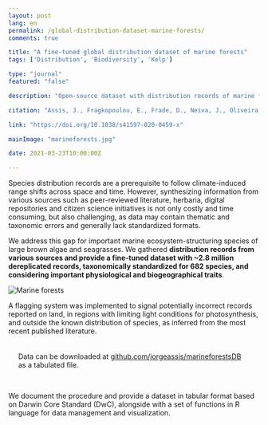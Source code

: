 ```yaml
---
layout: post
lang: en
permalink: /global-distribution-dataset-marine-forests/
comments: true

title: "A fine-tuned global distribution dataset of marine forests"
tags: ['Distribution', 'Biodiversity', 'Kelp']

type: "journal"
featured: "false"

description: "Open-source dataset with distribution records of marine forests compiled from literature, herbaria, digital repositories and citizen science initiatives."

citation: "Assis, J., Fragkopoulou, E., Frade, D., Neiva, J., Oliveira, A., Abecasis, D., et al. (2020). A fine-tuned global distribution dataset of marine forests. Scientific Data 7, 1–9."

link: "https://doi.org/10.1038/s41597-020-0459-x"

mainImage: "marineforests.jpg"

date: 2021-03-23T10:00:00Z

---
```


Species distribution records are a prerequisite to follow climate-induced range shifts across space and time. However, synthesizing information from various sources such as peer-reviewed literature, herbaria, digital repositories and citizen science initiatives is not only costly and time consuming, but also challenging, as data may contain thematic and taxonomic errors and generally lack standardized formats.

We address this gap for important marine ecosystem-structuring species of large brown algae and seagrasses. We gathered <b>distribution records from various sources and provide a fine-tuned dataset with ~2.8 million dereplicated records, taxonomically standardized for 682 species, and considering important physiological and biogeographical traits</b>.

<img src="{{ site.baseurl }}/assets/images/posts/marineforests2.jpg" alt="Marine forests" style="max-height: 625px;">

A flagging system was implemented to signal potentially incorrect records reported on land, in regions with limiting light conditions for photosynthesis, and outside the known distribution of species, as inferred from the most recent published literature.

<div style="padding: 20px; margin-bottom: 25px;" class="border-radius-05 bg-gray font-family-secondary font-small text-dark">
Data can be downloaded at <a target="_black" href="https://github.com/jorgeassis/marineforestsDB">github.com/jorgeassis/marineforestsDB</a> as a tabulated file.
</div>

We document the procedure and provide a dataset in tabular format based on Darwin Core Standard (DwC), alongside with a set of functions in R language for data management and visualization.
